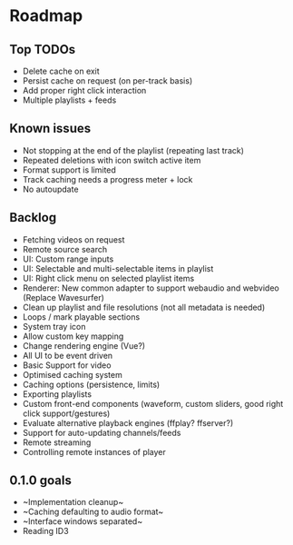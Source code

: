 # Roadmap

## Top TODOs

* Delete cache on exit
* Persist cache on request (on per-track basis)
* Add proper right click interaction
* Multiple playlists + feeds


## Known issues
* Not stopping at the end of the playlist (repeating last track)
* Repeated deletions with icon switch active item
* Format support is limited
* Track caching needs a progress meter + lock
* No autoupdate


## Backlog
* Fetching videos on request
* Remote source search
* UI: Custom range inputs
* UI: Selectable and multi-selectable items in playlist
* UI: Right click menu on selected playlist items
* Renderer: New common adapter to support webaudio and webvideo (Replace Wavesurfer)
* Clean up playlist and file resolutions (not all metadata is needed)
* Loops / mark playable sections
* System tray icon
* Allow custom key mapping
* Change rendering engine (Vue?)
* All UI to be event driven
* Basic Support for video
* Optimised caching system
* Caching options (persistence, limits)
* Exporting playlists
* Custom front-end components (waveform, custom sliders, good right click support/gestures)
* Evaluate alternative playback engines (ffplay? ffserver?)
* Support for auto-updating channels/feeds
* Remote streaming
* Controlling remote instances of player


## 0.1.0 goals
* ~Implementation cleanup~
* ~Caching defaulting to audio format~
* ~Interface windows separated~
* Reading ID3
